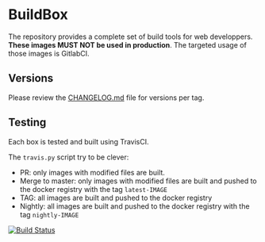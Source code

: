 BuildBox
========

The repository provides a complete set of build tools for web developpers. **These
images MUST NOT be used in production**. The targeted usage of those images is GitlabCI.

Versions
--------

Please review the [CHANGELOG.md](CHANGELOG.md) file for versions per tag.

Testing
-------

Each box is tested and built using TravisCI. 

The ``travis.py`` script try to be clever:
 - PR: only images with modified files are built.
 - Merge to master: only images with modified files are built and pushed to the docker registry with the tag ``latest-IMAGE``
 - TAG: all images are built and pushed to the docker registry
 - Nightly: all images are built and pushed to the docker registry with the tag ``nightly-IMAGE``

[![Build Status](https://travis-ci.org/ekino/docker-buildbox.svg?branch=master)](https://travis-ci.org/ekino/docker-buildbox)
